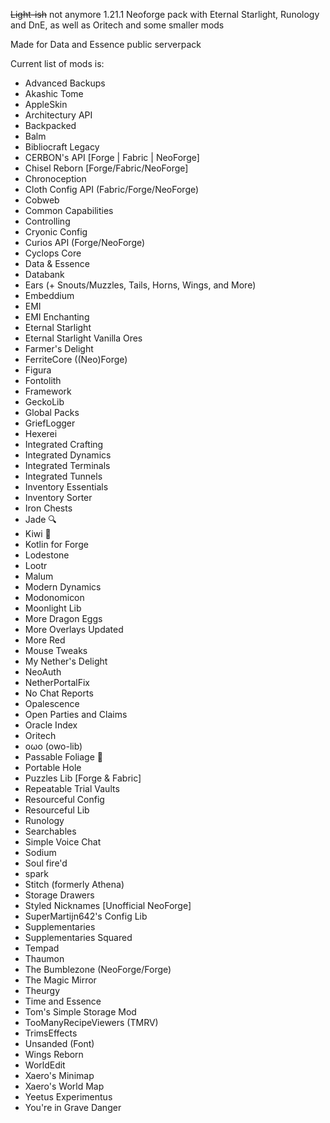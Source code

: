 ~~Light-ish~~ not anymore 1.21.1 Neoforge pack with Eternal Starlight, Runology and DnE, as well as Oritech and some smaller mods

 Made for Data and Essence public serverpack

 Current list of mods is:

- Advanced Backups
- Akashic Tome
- AppleSkin
- Architectury API
- Backpacked
- Balm
- Bibliocraft Legacy
- CERBON's API [Forge | Fabric | NeoForge]
- Chisel Reborn [Forge/Fabric/NeoForge]
- Chronoception
- Cloth Config API (Fabric/Forge/NeoForge)
- Cobweb
- Common Capabilities
- Controlling
- Cryonic Config
- Curios API (Forge/NeoForge)
- Cyclops Core
- Data & Essence
- Databank
- Ears (+ Snouts/Muzzles, Tails, Horns, Wings, and More)
- Embeddium
- EMI
- EMI Enchanting
- Eternal Starlight
- Eternal Starlight Vanilla Ores
- Farmer's Delight
- FerriteCore ((Neo)Forge)
- Figura
- Fontolith
- Framework
- GeckoLib
- Global Packs
- GriefLogger
- Hexerei
- Integrated Crafting
- Integrated Dynamics
- Integrated Terminals
- Integrated Tunnels
- Inventory Essentials
- Inventory Sorter
- Iron Chests
- Jade 🔍
- Kiwi 🥝
- Kotlin for Forge
- Lodestone
- Lootr
- Malum
- Modern Dynamics
- Modonomicon
- Moonlight Lib
- More Dragon Eggs
- More Overlays Updated
- More Red
- Mouse Tweaks
- My Nether's Delight
- NeoAuth
- NetherPortalFix
- No Chat Reports
- Opalescence
- Open Parties and Claims
- Oracle Index
- Oritech
- oωo (owo-lib)
- Passable Foliage 🌳
- Portable Hole
- Puzzles Lib [Forge & Fabric]
- Repeatable Trial Vaults
- Resourceful Config
- Resourceful Lib
- Runology
- Searchables
- Simple Voice Chat
- Sodium
- Soul fire'd
- spark
- Stitch (formerly Athena)
- Storage Drawers
- Styled Nicknames [Unofficial NeoForge]
- SuperMartijn642's Config Lib
- Supplementaries
- Supplementaries Squared
- Tempad
- Thaumon
- The Bumblezone (NeoForge/Forge)
- The Magic Mirror
- Theurgy
- Time and Essence
- Tom's Simple Storage Mod
- TooManyRecipeViewers (TMRV)
- TrimsEffects
- Unsanded (Font)
- Wings Reborn
- WorldEdit
- Xaero's Minimap
- Xaero's World Map
- Yeetus Experimentus
- You're in Grave Danger